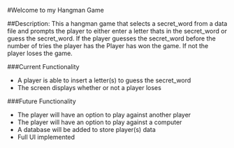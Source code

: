 #Welcome to my Hangman Game

##Description:
This a hangman game that selects a secret_word from a data file and prompts the player to either enter a letter thats in the secret_word or guess the secret_word. If the player guesses the secret_word before the number of tries the player has the Player has won the game. If not the player loses the game. 


###Current Functionality
- A player is able to insert a letter(s) to guess the secret_word
- The screen displays whether or not a player loses

###Future Functionality
- The player will have an option to play against another player
- The player will have an option to play against a computer
- A database will be added to store player(s) data
- Full UI implemented